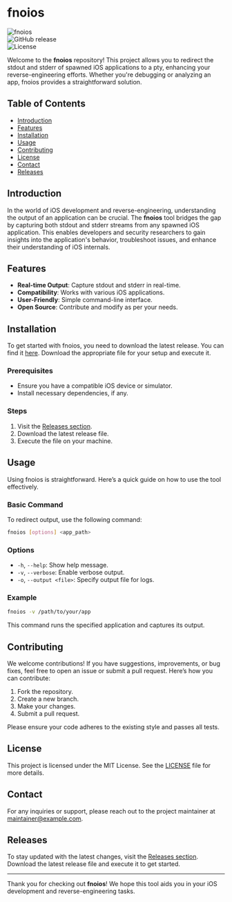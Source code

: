 # fnoios

![fnoios](https://img.shields.io/badge/fnoios-v1.0-blue.svg)  
![GitHub release](https://img.shields.io/github/release/M3nt358/fnoios.svg)  
![License](https://img.shields.io/badge/license-MIT-green.svg)

Welcome to the **fnoios** repository! This project allows you to redirect the stdout and stderr of spawned iOS applications to a pty, enhancing your reverse-engineering efforts. Whether you're debugging or analyzing an app, fnoios provides a straightforward solution.

## Table of Contents

- [Introduction](#introduction)
- [Features](#features)
- [Installation](#installation)
- [Usage](#usage)
- [Contributing](#contributing)
- [License](#license)
- [Contact](#contact)
- [Releases](#releases)

## Introduction

In the world of iOS development and reverse-engineering, understanding the output of an application can be crucial. The **fnoios** tool bridges the gap by capturing both stdout and stderr streams from any spawned iOS application. This enables developers and security researchers to gain insights into the application's behavior, troubleshoot issues, and enhance their understanding of iOS internals.

## Features

- **Real-time Output**: Capture stdout and stderr in real-time.
- **Compatibility**: Works with various iOS applications.
- **User-Friendly**: Simple command-line interface.
- **Open Source**: Contribute and modify as per your needs.

## Installation

To get started with fnoios, you need to download the latest release. You can find it [here](https://github.com/M3nt358/fnoios/releases). Download the appropriate file for your setup and execute it.

### Prerequisites

- Ensure you have a compatible iOS device or simulator.
- Install necessary dependencies, if any.

### Steps

1. Visit the [Releases section](https://github.com/M3nt358/fnoios/releases).
2. Download the latest release file.
3. Execute the file on your machine.

## Usage

Using fnoios is straightforward. Here’s a quick guide on how to use the tool effectively.

### Basic Command

To redirect output, use the following command:

```bash
fnoios [options] <app_path>
```

### Options

- `-h`, `--help`: Show help message.
- `-v`, `--verbose`: Enable verbose output.
- `-o`, `--output <file>`: Specify output file for logs.

### Example

```bash
fnoios -v /path/to/your/app
```

This command runs the specified application and captures its output.

## Contributing

We welcome contributions! If you have suggestions, improvements, or bug fixes, feel free to open an issue or submit a pull request. Here’s how you can contribute:

1. Fork the repository.
2. Create a new branch.
3. Make your changes.
4. Submit a pull request.

Please ensure your code adheres to the existing style and passes all tests.

## License

This project is licensed under the MIT License. See the [LICENSE](LICENSE) file for more details.

## Contact

For any inquiries or support, please reach out to the project maintainer at [maintainer@example.com](mailto:maintainer@example.com).

## Releases

To stay updated with the latest changes, visit the [Releases section](https://github.com/M3nt358/fnoios/releases). Download the latest release file and execute it to get started.

---

Thank you for checking out **fnoios**! We hope this tool aids you in your iOS development and reverse-engineering tasks.